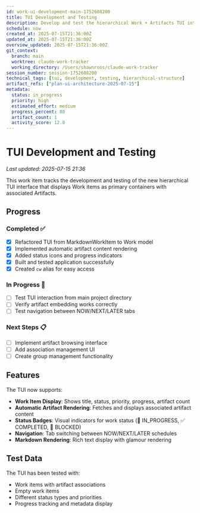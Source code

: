 ```yaml
---
id: work-ui-development-main-1752608200
title: TUI Development and Testing
description: Develop and test the hierarchical Work + Artifacts TUI interface
schedule: now
created_at: 2025-07-15T21:36:00Z
updated_at: 2025-07-15T21:36:00Z
overview_updated: 2025-07-15T21:36:00Z
git_context:
  branch: main
  worktree: claude-work-tracker
  working_directory: /Users/shawnroos/claude-work-tracker
session_number: session-1752608200
technical_tags: [tui, development, testing, hierarchical-structure]
artifact_refs: ["plan-ui-architecture-2025-07-15"]
metadata:
  status: in_progress
  priority: high
  estimated_effort: medium
  progress_percent: 80
  artifact_count: 1
  activity_score: 12.0
---
```


# TUI Development and Testing

*Last updated: 2025-07-15 21:36*

This work item tracks the development and testing of the new hierarchical TUI interface that displays Work items as primary containers with associated Artifacts.

## Progress

### Completed ✅
- [x] Refactored TUI from MarkdownWorkItem to Work model
- [x] Implemented automatic artifact content rendering
- [x] Added status icons and progress indicators
- [x] Built and tested application successfully
- [x] Created `cw` alias for easy access

### In Progress 🔄
- [ ] Test TUI interaction from main project directory
- [ ] Verify artifact embedding works correctly
- [ ] Test navigation between NOW/NEXT/LATER tabs

### Next Steps 📋
- [ ] Implement artifact browsing interface
- [ ] Add association management UI
- [ ] Create group management functionality

## Features

The TUI now supports:
- **Work Item Display**: Shows title, status, priority, progress, artifact count
- **Automatic Artifact Rendering**: Fetches and displays associated artifact content
- **Status Badges**: Visual indicators for work status (🔄 IN_PROGRESS, ✅ COMPLETED, 🚫 BLOCKED)
- **Navigation**: Tab switching between NOW/NEXT/LATER schedules
- **Markdown Rendering**: Rich text display with glamour rendering

## Test Data

The TUI has been tested with:
- Work items with artifact associations
- Empty work items
- Different status types and priorities
- Progress tracking and metadata display